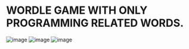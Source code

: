 # WORDLE GAME WITH ONLY PROGRAMMING RELATED WORDS.
![image](https://user-images.githubusercontent.com/95684185/187527419-f971a49d-1d65-4294-9ab9-0d8bd981047c.png)
![image](https://user-images.githubusercontent.com/95684185/187527258-70c30481-353d-471c-bd7e-5cfcb9ab8453.png)
![image](https://user-images.githubusercontent.com/95684185/187528491-4f4b5b9f-0b3f-4663-bd89-b4b7b87b3c15.png)
